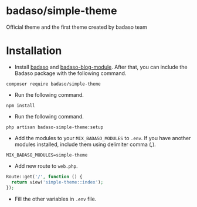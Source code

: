 # badaso/simple-theme
Official theme and the first theme created by badaso team

# Installation

- Install [badaso](https://github.com/uasoft-indonesia/badaso) and [badaso-blog-module](https://github.com/uasoft-indonesia/badaso-blog-module). After that, you can include the Badaso package with the following command.

```
composer require badaso/simple-theme
```

- Run the following command.
```
npm install
```

- Run the following command.

```
php artisan badaso-simple-theme:setup
```

- Add the modules to your `MIX_BADASO_MODULES` to `.env`. If you have another modules installed, include them using delimiter comma (,).

```
MIX_BADASO_MODULES=simple-theme
```

- Add new route to `web.php`.

```php
Route::get('/', function () {
  return view('simple-theme::index');
});
```

- Fill the other variables in `.env` file.
